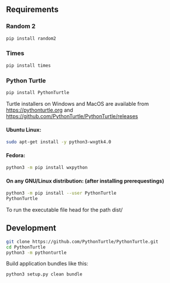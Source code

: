 ## Requirements

### Random 2
```bash
pip install random2
```
### Times
```bash
pip install times
```

### Python Turtle
```bash
pip install PythonTurtle
```
Turtle installers on Windows and MacOS are available from https://pythonturtle.org and https://github.com/PythonTurtle/PythonTurtle/releases

#### Ubuntu Linux:
```bash
sudo apt-get install -y python3-wxgtk4.0
```
#### Fedora:
```bash
python3 -m pip install wxpython
```
#### On any GNU/Linux distribution: (after installing prerequestings)
```bash
python3 -m pip install --user PythonTurtle
PythonTurtle
```

To run the executable file head for the path dist/

## Development
```bash
git clone https://github.com/PythonTurtle/PythonTurtle.git
cd PythonTurtle
python3 -m pythonturtle
```
Build application bundles like this:
```bash
python3 setup.py clean bundle
```
